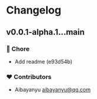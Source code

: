# Changelog


## v0.0.1-alpha.1...main


### 🏡 Chore

  - Add readme (e93d54b)

### ❤️  Contributors

- Aibayanyu <aibayanyu@qq.com>

